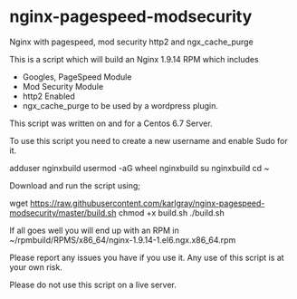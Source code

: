 # nginx-pagespeed-modsecurity
Nginx with pagespeed, mod security http2 and ngx_cache_purge

This is a script which will build an Nginx 1.9.14 RPM which includes
  * Googles, PageSpeed Module
  * Mod Security Module
  * http2 Enabled
  * ngx_cache_purge to be used by a wordpress plugin.

This script was written on and for a Centos 6.7 Server.

To use this script you need to create a new username and enable Sudo for it.

  adduser nginxbuild
  usermod -aG wheel nginxbuild
  su nginxbuild
  cd ~
  
Download and run the script using;

  wget https://raw.githubusercontent.com/karlgray/nginx-pagespeed-modsecurity/master/build.sh
  chmod +x build.sh
  ./build.sh

If all goes well you will end up with an RPM in ~/rpmbuild/RPMS/x86_64/nginx-1.9.14-1.el6.ngx.x86_64.rpm

Please report any issues you have if you use it.  Any use of this script is at your own risk.

Please do not use this script on a live server.

